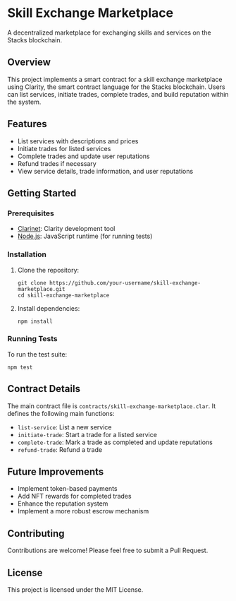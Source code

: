 # Skill Exchange Marketplace

A decentralized marketplace for exchanging skills and services on the Stacks blockchain.

## Overview

This project implements a smart contract for a skill exchange marketplace using Clarity, the smart contract language for the Stacks blockchain. Users can list services, initiate trades, complete trades, and build reputation within the system.

## Features

- List services with descriptions and prices
- Initiate trades for listed services
- Complete trades and update user reputations
- Refund trades if necessary
- View service details, trade information, and user reputations

## Getting Started

### Prerequisites

- [Clarinet](https://github.com/hirosystems/clarinet): Clarity development tool
- [Node.js](https://nodejs.org/): JavaScript runtime (for running tests)

### Installation

1. Clone the repository:
   ```
   git clone https://github.com/your-username/skill-exchange-marketplace.git
   cd skill-exchange-marketplace
   ```

2. Install dependencies:
   ```
   npm install
   ```

### Running Tests

To run the test suite:

```
npm test
```

## Contract Details

The main contract file is `contracts/skill-exchange-marketplace.clar`. It defines the following main functions:

- `list-service`: List a new service
- `initiate-trade`: Start a trade for a listed service
- `complete-trade`: Mark a trade as completed and update reputations
- `refund-trade`: Refund a trade

## Future Improvements

- Implement token-based payments
- Add NFT rewards for completed trades
- Enhance the reputation system
- Implement a more robust escrow mechanism

## Contributing

Contributions are welcome! Please feel free to submit a Pull Request.

## License

This project is licensed under the MIT License.
